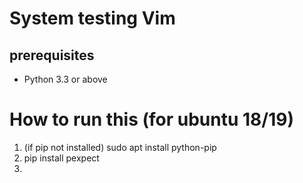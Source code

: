 # System testing Vim

## prerequisites

* Python 3.3 or above

# How to run this (for ubuntu 18/19)

1. (if pip not installed) sudo apt install python-pip
2. pip install pexpect
3. 
